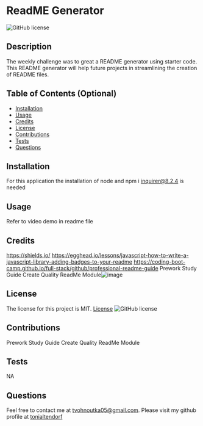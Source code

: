 # ReadME Generator
  ![GitHub license](https://img.shields.io/badge/license-MIT-blueviolet.svg)

  ## Description

  The weekly challenge was to great a README generator using starter code. This README generator will help future projects in streamlining the creation of README files.

  ## Table of Contents (Optional)
    
  - [Installation](#Installation)
  - [Usage](#Usage)
  - [Credits](#Credits)
  - [License](#license)
  - [Contributions](#Contributions)
  - [Tests](#Tests)
  - [Questions](#Questions)
  
  ## Installation
  For this application the installation of node and npm i inquirer@8.2.4 is needed
  
  ## Usage
  Refer to video demo in readme file
  
  ## Credits
 https://shields.io/
https://egghead.io/lessons/javascript-how-to-write-a-javascript-library-adding-badges-to-your-readme
https://coding-boot-camp.github.io/full-stack/github/professional-readme-guide
Prework Study Guide Create Quality ReadMe Module![image](https://user-images.githubusercontent.com/117392154/218800289-8302b02e-2384-43fa-b378-61c604b05795.png)

  
  ## License
  The license for this project is MIT.
  [License](#license)
  ![GitHub license](https://img.shields.io/badge/license-MIT-blueviolet.svg)
  
  ## Contributions
  Prework Study Guide Create Quality ReadMe Module
  
  ## Tests
NA

  ## Questions
  Feel free to contact me at tvohnoutka05@gmail.com.
  Please visit my github profile at [tonialtendorf](https://github.com/tonialtendorf/)
